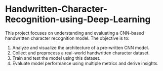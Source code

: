 # Handwritten-Character-Recognition-using-Deep-Learning
This project focuses on understanding and evaluating a CNN-based handwritten character recognition model. The objective is to:
1. Analyze and visualize the architecture of a pre-written CNN model.
2. Collect and preprocess a real-world handwritten character dataset.
3. Train and test the model using this dataset.
4. Evaluate model performance using multiple metrics and derive insights.
